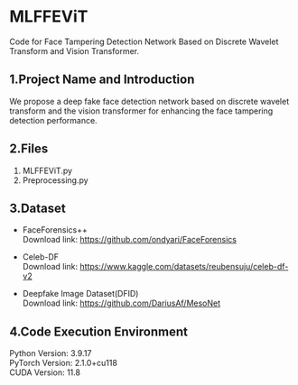 # MLFFEViT
Code for Face Tampering Detection Network Based on Discrete Wavelet Transform and Vision Transformer.
## 1.Project Name and Introduction
We propose a deep fake face detection network based on discrete wavelet transform and the vision transformer for enhancing the face tampering detection performance.

## 2.Files
1. MLFFEViT.py
2. Preprocessing.py

## 3.Dataset
- FaceForensics++
<br> Download link: https://github.com/ondyari/FaceForensics
* Celeb-DF
<br> Download link: https://www.kaggle.com/datasets/reubensuju/celeb-df-v2
+ Deepfake Image Dataset(DFID)
<br> Download link: https://github.com/DariusAf/MesoNet 

## 4.Code Execution Environment
Python Version: 3.9.17
<br> PyTorch Version: 2.1.0+cu118
<br> CUDA Version: 11.8
